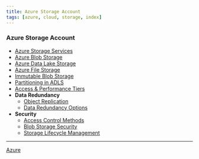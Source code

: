 ```yaml
---
title: Azure Storage Account
tags: [azure, cloud, storage, index]
---
```


### Azure Storage Account

* [Azure Storage Services](Azure%20Storage%20Services.md)
* [Azure Blob Storage](Azure%20Blob%20Storage.md)
* [Azure Data Lake Storage](Azure%20Data%20Lake%20Storage.md)
* [Azure File Storage](Azure%20File%20Storage.md)
* [Immutable Blob Storage](Immutable%20Blob%20Storage.md)
* [Partitioning in ADLS](Partitioning%20in%20ADLS.md)
* [Access & Performance Tiers](Access%20&%20Performance%20Tiers.md)
* **Data Redundancy**
	* [Object Replication](Object%20Replication.md)
	* [Data Redundancy Options](Data%20Redundancy%20Options.md)
* **Security**
	* [Access Control Methods](Access%20Control%20Methods.md)
	* [Blob Storage Security](Blob%20Storage%20Security.md)
	* [Storage Lifecycle Management](Storage%20Lifecycle%20Management.md)

---

[Azure](../Azure.md)